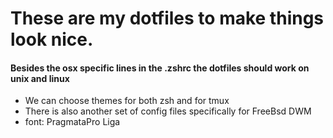 # **These are my dotfiles to make things look nice.**
#### Besides the osx specific lines in the .zshrc the dotfiles should work on unix and linux
* We can choose themes for both zsh and for tmux
* There is also another set of config files specifically for FreeBsd DWM
* font: PragmataPro Liga
